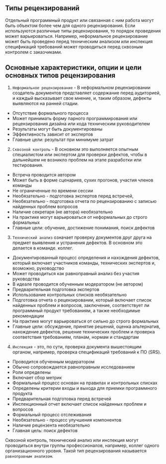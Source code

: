 ## Типы рецензирований

Отдельный программный продукт или связанная с ним работа могут быть объектом более чем для одного рецензирования. Если используются различные типы рецензирования, то порядок проведения может варьироваться. Например, неформальное рецензирование может быть проведено перед техническим анализом или инспекция спецификаций требований может проводиться перед сквозным контролем с заказчиками.

## Основные характеристики, опции и цели основных типов рецензирования

1. `Неформальное рецензирование` - В неформальном рецензировании создатель документов представляет содержание перед аудиторией, и каждый высказывает свое мнение, и, таким образом, дефекты выявляются на ранней стадии.
- Отсутствие формального процесса
- Может принимать форму парного программирования или рецензирования дизайна или кода техническим руководителем
- Результаты могут быть документированы
- Эффективность зависит от экспертов
- Главные цели: результат при минимуме затрат

2. `Сквозной контроль` - В основном это выполняется опытным специалистом или экспертом для проверки дефектов, чтобы в дальнейшем не возникло проблем на этапе разработки или тестирования.
- Встреча проводится автором
- Может быть в форме сценариев, сухих прогонов, участия членов команды
- Не ограниченные по времени сессии
-  Необязательно - подготовка экспертов перед встречей,
-  Необязательно - подготовка отчета по рецензированию с записью найденных проблем вопросов
- Наличие секретаря (не автора) необязательно
- На практике могут варьироваться от неформальных до строго формальных
- Главные цели: обучение, достижение понимания, поиск дефектов

3. `Технический анализ` означает проверку документов друг друга на предмет выявления и устранения дефектов. В основном это делается в команде. коллег.
- Документированный процесс определения и нахождения дефектов, который включает участников команды, технических экспертов и, возможно, руководство
- Может проводиться как равноправный анализ без участия руководства
- В идеале проводится обученным модератором (не автором)
- Предварительная подготовка экспертов
- Использование контрольных списков необязательно
- Подготовка отчета о рецензировании, который включает список найденных проблем и вопросов, заключение, соответствует ли программный продукт требованиям, а также необходимые рекомендации
- На практике могут варьироваться от сильно до строго формальных
- Главные цели: обсуждение, принятие решений, оценка альтернатив, нахождение дефектов, решение технических проблем и проверка соответствия требованиям, планам, нормам и стандартам

4. `Инспекция` - это, по сути, проверка документа вышестоящим органом, например, проверка спецификаций требований к ПО (SRS).
- Проводится обученным модератором
- Обычно сопровождается равноправным исследованием
- Роли определены
- Включает сбор метрик
- Формальный процесс основан на правилах и контрольных списках
- Определены критерии входы и выхода для приемки программного продукта
- Предварительная подготовка перед встречей
- Инспекционный отчет включает список найденных проблем и вопросов
- Формальный процесс отслеживания
-  Необязательно - процесс улучшения компонентов
- Наличие рецензента необязательно
- Главная цель: поиск дефектов

Сквозной контроль, технический анализ или инспекция могут проводиться внутри
группы профессионалов, например, коллег одного организационного уровня.
Такой тип рецензирования называется `равноправным анализом`.

